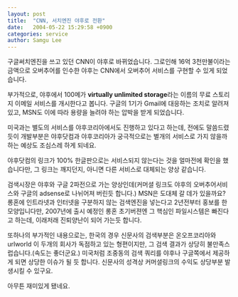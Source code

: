 ```yaml
---
layout: post
title:  "CNN, 서치엔진 야후로 전환"
date:   2004-05-22 15:29:58 +0900
categories: service
author: Samgu Lee
---
```

구글써치엔진을 쓰고 있던 CNN이 야후로 바뀌었습니다. 그로인해 16억 3천만불이라는 금액으로 오버추어를 인수한 야후는 CNN에서 오버추어 서비스를 구현할 수 있게 되었습니다.

<!--more-->

부가적으로, 야후에서 100메가 **virtually unlimited storage**라는 이름의 무료 스토리지 이메일 서비스를 개시한다고 봅니다. 구글의 1기가 Gmail에 대응하는 조치로 알려져 있고, MSN도 이에 따라 용량을 늘려야 하는 압박을 받게 되었습니다.

미국과는 별도의 서비스를 야후코리아에서도 진행하고 있다고 하는데, 전에도 말씀드렸듯이 개발부분은 야후닷컴과 야후코리아가 궁극적으로는 별개의 서비스로 가지 않을까 하는 예상도 조심스레 하게 되네요.

야후닷컴의 링크가 100% 한글판으로는 서비스되지 않는다는 것을 얼마전에 확인을 했습니다만, 그 링크는 깨지던지, 아니면 다른 서비스로 대체되는 양상 같습니다.

검색시장은 야후와 구글 2파전으로 가는 양상인데(커머셜 링크도 야후의 오버추어서비스와 구글의 adsense로 나뉘어져 버린듯 합니다.) MSN은 도대체 갈 데가 있을까요? 롱혼에 인트라넷과 인터넷을 구분하지 않는 검색엔진을 넣는다고 2년전부터 홍보를 한 모양입니다만, 2007년에 출시 예정인 롱혼 초기버젼엔 그 핵심인 파일시스템은 빠진다고 하는데, 이래저래 진퇴양난이 되어 가는듯 합니다.

또하나의 부가적인 내용으로는, 한국의 경우 신문사의 검색부분은 온오프코리아와 urlworld 이 두개의 회사가 독점하고 있는 형편이지만, 그 검색 결과가 상당히 불만족스럽습니다.(속도는 좋더군요.) 미국처럼 조중동의 검색 쿼리를 야후나 구글쪽에서 제공하게 되면 상당한 이슈가 될 듯 합니다. 신문사의 성격상 커머셜링크의 수익도 상당부분 발생시킬 수 있구요.

아무튼 재미있게 됐네요.
